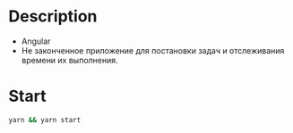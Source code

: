 # Description
- Angular
- Не законченное приложение для постановки задач и отслеживания времени их выполнения.

# Start

```sh
yarn && yarn start
```
